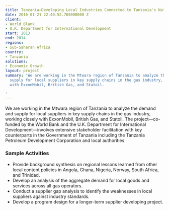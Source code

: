 ```yaml
---
title: Tanzania—Developing Local Industries Connected to Tanzania's Natural Gas Discoveries
date: 2016-01-21 22:40:52.765000000 Z
client:
- World Blank
- U.K. Department for International Development
start: 2013
end: 2014
regions:
- Sub-Saharan Africa
country:
- Tanzania
solutions:
- Economic Growth
layout: project
summary: 'We are working in the Mtwara region of Tanzania to analyze the demand and
  supply for local suppliers in key supply chains in the gas industry, working closely
  with ExxonMobil, British Gas, and Statoil.

'
---
```


We are working in the Mtwara region of Tanzania to analyze the demand and supply for local suppliers in key supply chains in the gas industry, working closely with ExxonMobil, British Gas, and Statoil. The project—co-funded by the World Bank and the U.K. Department for International Development—involves extensive stakeholder facilitation with key counterparts in the Government of Tanzania including the Tanzania Petroleum Development Corporation and local authorities.

###  Sample Activities                              

* Provide background synthesis on regional lessons learned from other local content policies in Angola, Ghana, Nigeria, Norway, South Africa, and Trinidad.
* Develop an analysis of the aggregate demand for local goods and services across all gas operators.
* Conduct a supplier gap analysis to identify the weaknesses in local suppliers against industry standards.
* Develop a program design for a longer-term supplier developing project.
